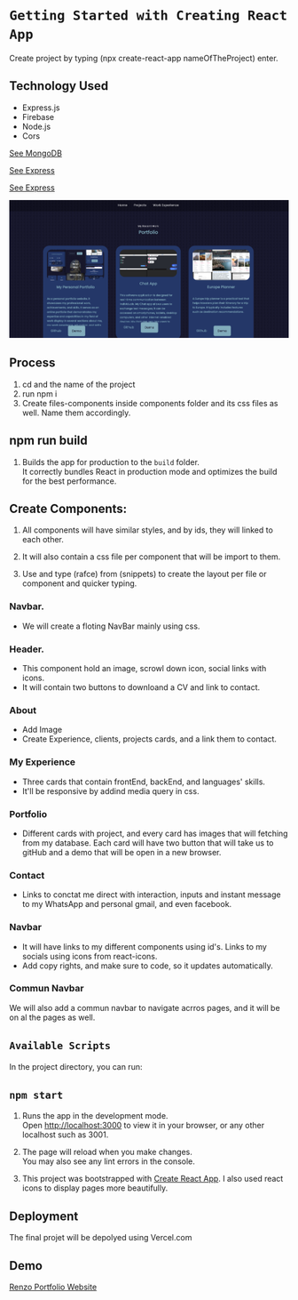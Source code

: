 # `Getting Started with Creating React App`

Create project by typing (npx create-react-app   nameOfTheProject) enter.

## Technology Used
* Express.js
* Firebase
* Node.js
* Cors

[See MongoDB](https://www.mongodb.com/)

[See Express](https://expressjs.com/)

[See Express](https://firebase.google.com/)

![My Image](././src/assets/readMe.png)


## Process

1. cd and the name of the project
2. run npm i
3. Create files-components inside components folder and its css files as well. Name them accordingly.

## npm run build

1. Builds the app for production to the `build` folder.\
It correctly bundles React in production mode and optimizes the build for the best performance.

## Create Components:
1. All components will have   similar styles, and by ids, they will linked to each other.

2. It will also contain a css file per component that will be import to them.

3. Use and type (rafce) from (snippets) to create the layout per file or component and quicker typing.

### Navbar.
* We will create a floting NavBar mainly using css.

### Header.
* This component hold an image, scrowl down  icon, social links with icons.
* It will contain two buttons to downloand a CV and link to contact.

###  About
* Add Image
* Create Experience, clients,  projects cards, and a link them to contact.

### My Experience
* Three cards that contain frontEnd, backEnd, and languages' skills.
* It'll be responsive by addind media query in css.

### Portfolio
* Different cards with project, and every card has images that will fetching from my database. Each card will have two button that will take us to gitHub and a demo that will be open in a new browser.

### Contact
* Links to conctat me direct with interaction, inputs and instant message to my WhatsApp and personal gmail, and even facebook. 

### Navbar
* It will have links to my different components using id's. Links to my socials using icons from react-icons.
* Add copy rights, and make sure to code, so it updates automatically.

### Commun Navbar
We will also add a commun navbar to navigate acrros pages, and it will be on al the pages as well.

## `Available Scripts`

In the project directory, you can run:

## `npm start`

1. Runs the app in the development mode.\
Open [http://localhost:3000](http://localhost:3000) to view it in your browser, or any other localhost such as 3001.

2. The page will reload when you make changes.\
You may also see any lint errors in the console.

3. This project was bootstrapped with [Create React App](https://github.com/facebook/create-react-app).
I also used react icons to display pages more beautifully.

## Deployment
The final projet will be depolyed using Vercel.com

## Demo
[Renzo Portfolio Website](https://renzosilva.dev)

